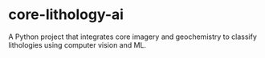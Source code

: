 # core-lithology-ai
A Python project that integrates core imagery and geochemistry to classify lithologies using computer vision and ML.
